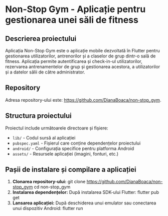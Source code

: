 # Non-Stop Gym - Aplicație pentru gestionarea unei săli de fitness

## Descrierea proiectului

Aplicația Non-Stop Gym este o aplicație mobile dezvoltată în Flutter pentru gestionarea utilizatorilor, antrenorilor și a claselor de grup dintr-o sală de fitness. Aplicația permite autentificarea și check-in-ul utilizatorilor, rezervarea antrenamentelor de grup și gestionarea acestora, a utilizatorilor și a datelor sălii de către administrator.

## Repository

Adresa repository-ului este: https://github.com/DianaBoaca/non-stop_gym.

## Structura proiectului

Proiectul include următoarele directoare și fișiere:

- `lib/` - Codul sursă al aplicației
- `pubspec.yaml` - Fișierul care conține dependențelor proiectului
- `android/` - Configurația specifice pentru platforma Android
- `assets/` - Resursele aplicației (imagini, fonturi, etc.)

## Pașii de instalare și compilare a aplicației

1. **Clonarea repository-ului:**
   git clone https://github.com/DianaBoaca/non-stop_gym
   cd non-stop_gym
2. **Instalarea dependențelor:**
   După instalarea SDK-ului Flutter:
   flutter pub get
3. **Lansarea aplicației:**
   După deschiderea unui emulator sau conectarea unui dispozitiv Android:
   flutter run
